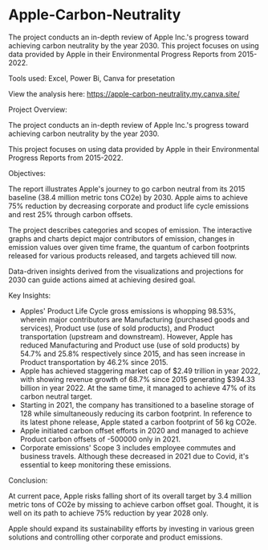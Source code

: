 # Apple-Carbon-Neutrality
The project conducts an in-depth review of Apple Inc.'s progress toward achieving carbon neutrality by the year 2030. 
This project focuses on using data provided by Apple in their Environmental Progress Reports from 2015-2022.

Tools used: Excel, Power Bi, Canva for presetation

View the analysis here: https://apple-carbon-neutrality.my.canva.site/

Project Overview:

The project conducts an in-depth review of Apple Inc.'s progress toward achieving carbon neutrality by the year 2030.

This project focuses on using data provided by Apple in their Environmental Progress Reports from 2015-2022.

Objectives:

The report illustrates Apple's journey to go carbon neutral from its 2015 baseline (38.4 million metric tons CO2e) by 2030. Apple aims to achieve 75% reduction by decreasing corporate and product life cycle emissions and rest 25% through carbon offsets.

The project describes categories and scopes of emission. The interactive graphs and charts depict major contributors of emission, changes in emission values over given time frame, the quantum of carbon footprints released for various products released, and targets achieved till now.

Data-driven insights derived from the visualizations and projections for 2030 can guide actions aimed at achieving desired goal.

Key Insights:

- Apples' Product Life Cycle gross emissions is whopping 98.53%, wherein major contributors are Manufacturing (purchased goods and services), Product use (use of sold products), and Product transportation 
  (upstream and downstream). However, Apple has reduced Manufacturing and Product use (use of sold products) by 54.7% and 25.8% respectively since 2015, and has seen increase in Product transportation by 46.2% 
  since 2015.
- Apple has achieved staggering market cap of $2.49 trillion in year 2022, with showing revenue growth of 68.7% since 2015 generating $394.33 billion in year 2022. At the same time, it managed to achieve 47% of 
  its carbon neutral target.
- Starting in 2021, the company has transitioned to a baseline storage of 128 while simultaneously reducing its carbon footprint. In reference to its latest phone release, Apple stated a carbon footprint of 56 
  kg CO2e.
- Apple initiated carbon offset efforts in 2020 and managed to achieve Product carbon offsets of -500000 only in 2021.
- Corporate emissions' Scope 3 includes employee commutes and business travels. Although these decreased in 2021 due to Covid, it's essential to keep monitoring these emissions.

Conclusion:

At current pace, Apple risks falling short of its overall target by 3.4 million metric tons of CO2e by missing to achieve carbon offset goal. Thought, it is well on its path to achieve 75% reduction by year 2028 only.

Apple should expand its sustainability efforts by investing in various green solutions and controlling other corporate and product emissions.
